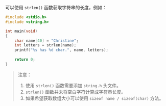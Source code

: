 可以使用 `strlen()` 函数获取字符串的长度，例如：

```c
#include <stdio.h>
#include <string.h>

int main(void)
{
	char name[40] = "Christine";
    int letters = strlen(name);
    printf("%s has %d char.", name, letters);
    
    return 0;
}
```

> 注意：
>
> 1. 使用 `strlen()` 函数需要添加 `string.h` 头文件。
> 2. `strlen()` 函数并未将空白字符计算成字符串长度。
> 3. 如果希望获取数组大小可以使用 `sizeof name / sizeof(char)` 方法。


